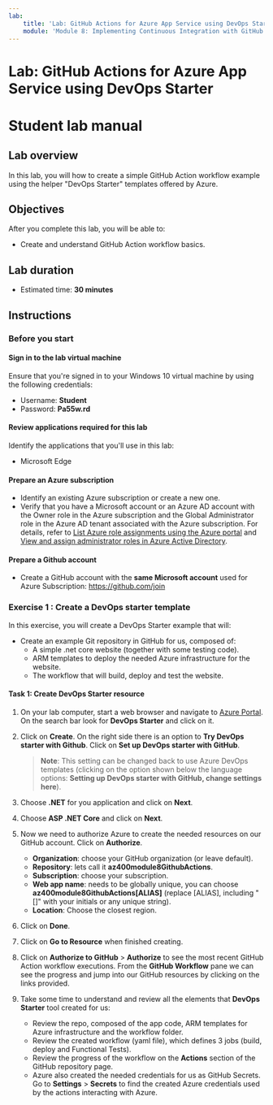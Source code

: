 ```yaml
---
lab:
    title: 'Lab: GitHub Actions for Azure App Service using DevOps Starter'
    module: 'Module 8: Implementing Continuous Integration with GitHub Actions'
---
```


# Lab: GitHub Actions for Azure App Service using DevOps Starter
# Student lab manual

## Lab overview

In this lab, you will how to create a simple GitHub Action workflow example using the helper "DevOps Starter" templates offered by Azure.

## Objectives

After you complete this lab, you will be able to:

-   Create and understand GitHub Action workflow basics. 

## Lab duration

-   Estimated time: **30 minutes**

## Instructions

### Before you start

#### Sign in to the lab virtual machine

Ensure that you're signed in to your Windows 10 virtual machine by using the following credentials:
    
-   Username: **Student**
-   Password: **Pa55w.rd**

#### Review applications required for this lab

Identify the applications that you'll use in this lab:
  
-   Microsoft Edge

#### Prepare an Azure subscription

-   Identify an existing Azure subscription or create a new one.
-   Verify that you have a Microsoft account or an Azure AD account with the Owner role in the Azure subscription and the Global Administrator role in the Azure AD tenant associated with the Azure subscription. For details, refer to [List Azure role assignments using the Azure portal](https://docs.microsoft.com/en-us/azure/role-based-access-control/role-assignments-list-portal) and [View and assign administrator roles in Azure Active Directory](https://docs.microsoft.com/en-us/azure/active-directory/roles/manage-roles-portal#view-my-roles).

#### Prepare a Github account

-  Create a GitHub account with the **same Microsoft account** used for Azure Subscription: https://github.com/join 
  

### Exercise 1 : Create a DevOps starter template

In this exercise, you will create a DevOps Starter example that will:

-  Create an example Git repository in GitHub for us, composed of:
    -  A simple .net core website (together with some testing code).
    -  ARM templates to deploy the needed Azure infrastructure for the website.
    -  The workflow that will build, deploy and test the website.


#### Task 1: Create DevOps Starter resource

1.  On your lab computer, start a web browser and navigate to [Azure Portal](https://portal.azure.com). On the search bar look for **DevOps Starter** and click on it.

1.  Click on **Create**. On the right side there is an option to **Try DevOps starter with Github**. Click on **Set up DevOps starter with GitHub**.

    > **Note**: This setting can be changed back to use Azure DevOps templates (clicking on the option shown below the language options: **Setting up DevOps starter with GitHub, change settings here**).

1.  Choose **.NET** for you application and click on **Next**.
1.  Choose **ASP .NET Core** and click on **Next**.
1.  Now we need to authorize Azure to create the needed resources on our GitHub account. Click on **Authorize**.

    - **Organization**: choose your GitHub organization (or leave default).
    - **Repository**: lets call it **az400module8GithubActions**.
    - **Subscription**: choose your subscription.
    - **Web app name**: needs to be globally unique, you can choose **az400module8GithubActions[ALIAS]** (replace [ALIAS], including "[]" with your initials or any unique string).
    - **Location**: Choose the closest region.

1.  Click on **Done**.
1.  Click on **Go to Resource** when finished creating.
1.  Click on **Authorize to GitHub** > **Authorize**  to see the most recent GitHub Action workflow executions. From the **GitHub Workflow** pane we can see the progress and jump into our GitHub resources by clicking on the links provided.

1.  Take some time to understand and review all the elements that **DevOps Starter** tool created for us:
    - Review the repo, composed of the app code, ARM templates for Azure infrastructure and the workflow folder.
    - Review the created workflow (yaml file), which defines 3 jobs (build, deploy and Functional Tests).
    - Review the progress of the workflow on the **Actions** section of the GitHub repository page.
    - Azure also created the needed credentials for us as GitHub Secrets. Go to **Settings** > **Secrets** to find the created Azure credentials used by the actions interacting with Azure. 
